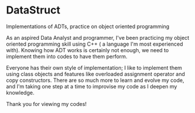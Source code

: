 # DataStruct
Implementations of ADTs, practice on object oriented programming

As an aspired Data Analyst and programmer, I've been practicing my object oriented programming skill using C++ ( a language I'm most experienced with).
Knowing how ADT works is certainly not enough, we need to implement them into codes to have them perform.

Everyone has their own style of implementation; I like to implement them using class objects and features like overloaded assignment operator and copy constructors.
There are so much more to learn and evolve my code, and I'm taking one step at a time to improvise my code as I deepen my knowledge.

Thank you for viewing my codes!
